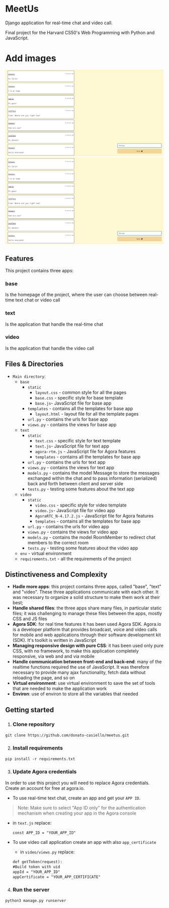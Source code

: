 # MeetUs
Django application for real-time chat and video call.

Final project for the Harvard CS50's Web Programming with Python and JavaScript. 

# Add images
![text registration](https://github.com/donato-casiello/meetus/blob/main/presentation_img/text_chat.png "text home")
![text chat](https://github.com/donato-casiello/meetus/blob/main/presentation_img/text_chat.png "text chat")


## Features
This project contains three apps:
### base
Is the homepage of the project, where the user can choose between real-time text chat or video call
### text
Is the application that handle the real-time chat 
### video
Is the application that handle the video call

## Files & Directories
- `Main directory`:
  - `base`
    - `static`
      - `layout.css` - common style for all the pages
      - `base.css` - specific style for base template
      - `base.js`- JavaScript file for base app
     - `templates` - contains all the templates for base app
       - `layout.html` - layout file for all the template pages  
    - `url.py` - contains the urls for base app
    - `views.py` - contains the views for base app
  - `text`
    - `static`
         - `text.css` - specific style for text template
         - `text.js`- JavaScript file for text app
         - `agora-rtm.js` - JavaScript file for Agora features
         - `templates` - contains all the templates for base app
     - `url.py` - contains the urls for text app
     - `views.py` - contains the views for text app
     - `models.py` - contains the model Message to store the messages exchanged within the chat and to pass information (serialized) back and forth between client and server side 
     - `tests.py` - testing some features about the text app
  - `video`
    - `static`
         - `video.css` - specific style for video template
         - `video.js`- JavaScript file for video app
         - `AgoraRTC_N-4.17.2.js` - JavaScript file for Agora features
         - `templates` - contains all the templates for base app
     - `url.py` - contains the urls for video app
     - `views.py` - contains the views for video app
     - `models.py` - contains the model RoomMember to redirect chat members to the correct room
     - `tests.py` - testing some features about the video app
  - `env` - virtual environment 
  - `requirements.txt` - all the requirements of the project


## Distinctiveness and Complexity
* **Hadle more apps**: this project contains three apps, called "base", "text" and "video". These three applications communicate with each other. It was necessary to organize a solid structure to make them work at their best;
* **Handle shared files**: the three apps share many files, in particular static files; it was challenging to manage these files between the apps, mostly CSS and JS files
* **Agora SDK**: for real time features it has been used Agora SDK. Agora.io is a developer platform that provides broadcast, voice and video calls for mobile and web applications through their software development kit (SDK). It's toolkit is written in JavaScript
* **Managing responsive design with pure CSS**: it has been used only pure CSS, with no framework, to make this application completely responsive, via web and and via mobile
* **Handle communication between front-end and back-end**: many of the realtime functions required the use of JavaScript. It was therefore necessary to provide many ajax functionality, fetch data without reloading the page, and so on
* **Virtual environment**: use virtual environment to save the set of tools that are needed to make the application work 
* **Environ**: use of environ to store all the variables that needed


## Getting started
1. ### Clone repository

```
git clone https://github.com/donato-casiello/meetus.git
```

2. ### Install requirements

```
pip install -r requirements.txt
```

3. ### Update Agora credentials
In order to use this project you will need to replace Agora credentials. Create an account for free at agora.io. 
  - To use real-time text chat, create an app and get your `APP ID`. 
  
  > Note: Make sure to select "App ID only" for the authentication mechanism when creating your app in the Agora console
 
  - in `text.js` replace:
  
    ```
    const APP_ID = "YOUR_APP_ID"
    ```
    
  - To use video call application create an app with also `app_certificate`
    - in `video/views.py` replace:

    ```
    def getToken(request):
    #Build token with uid
    appId = "YOUR_APP_ID"
    appCertificate = "YOUR_APP_CERTIFICATE"
    ```
 4. ### Run the server
 
 ```
 python3 manage.py runserver
 ```
  
